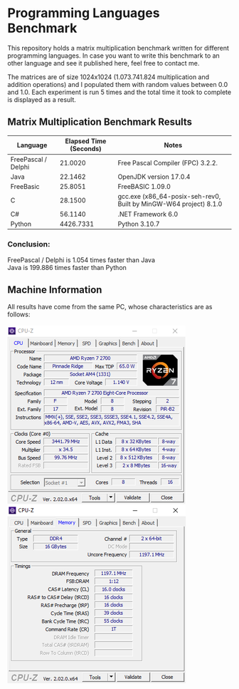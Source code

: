 # Programming Languages Benchmark

This repository holds a matrix multiplication benchmark written for different programming languages. In case you want to write this benchmark to an other language and see it published here, feel free to contact me.

The matrices are of size 1024x1024 (1.073.741.824 multiplication and addition operations) and I populated them with random values between 0.0 and 1.0.
Each experiment is run 5 times and the total time it took to complete is displayed as a result.

##  Matrix Multiplication Benchmark Results

| Language  | Elapsed Time (Seconds) | Notes |
| ------------- | ------------- |------------- |
| FreePascal / Delphi| 21.0020  | Free Pascal Compiler (FPC) 3.2.2.       |
| Java          | 22.1462       | OpenJDK version 17.0.4  |
| FreeBasic     | 25.8051       |FreeBASIC 1.09.0         |
| C             | 28.1500       |gcc.exe (x86_64-posix-seh-rev0, Built by MinGW-W64 project) 8.1.0|
| C#            | 56.1140       |.NET Framework 6.0        |
| Python        | 4426.7331     |Python 3.10.7        |

### Conclusion: 
FreePascal / Delphi is 1.054 times faster than Java<br>
Java is 199.886 times faster than Python


##  Machine Information
All results have come from the same PC, whose characteristics are as follows:<br><br>
<img src="https://github.com/nsiatras/programming-languages-benchmark/blob/main/Images/CPUZ_1.png" alt="CPUZ #1">
<img src="https://github.com/nsiatras/programming-languages-benchmark/blob/main/Images/CPUZ_2.png" alt="CPUZ #2">
